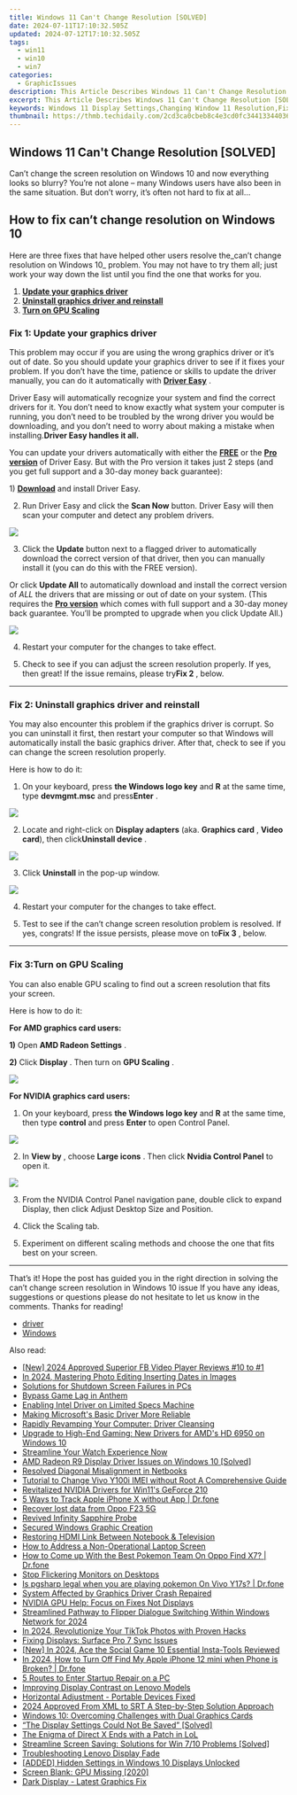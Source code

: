 ```yaml
---
title: Windows 11 Can't Change Resolution [SOLVED]
date: 2024-07-11T17:10:32.505Z
updated: 2024-07-12T17:10:32.505Z
tags:
  - win11
  - win10
  - win7
categories:
  - GraphicIssues
description: This Article Describes Windows 11 Can't Change Resolution [SOLVED]
excerpt: This Article Describes Windows 11 Can't Change Resolution [SOLVED]
keywords: Windows 11 Display Settings,Changing Window 11 Resolution,Fixing Resolution Issue in Windows 11,How to Alter Screen Resolution on Windows 11,Adjusting Visual Output on Windows 11 [Guide],Troubleshooting Display Settings in Windows 11,Resolution Changes in Windows 11 FAQ
thumbnail: https://thmb.techidaily.com/2cd3ca0cbeb8c4e3cd0fc34413344036f23c5912ab89cbe4dfebf3e1ac0d9691.jpg
---
```


## Windows 11 Can't Change Resolution [SOLVED]

 Can’t change the screen resolution on Windows 10 and now everything looks so blurry? You’re not alone – many Windows users have also been in the same situation. But don’t worry, it’s often not hard to fix at all…

## How to fix can’t change resolution on Windows 10

 Here are three fixes that have helped other users resolve the_can’t change resolution on Windows 10_ problem. You may not have to try them all; just work your way down the list until you find the one that works for you.

1. **[Update your graphics driver](#F1)**
2. **[Uninstall graphics driver and reinstall](#F2)**
3. **[Turn on GPU Scaling](#F3)**

### Fix 1: Update your graphics driver

 This problem may occur if you are using the wrong graphics driver or it’s out of date. So you should update your graphics driver to see if it fixes your problem. If you don’t have the time, patience or skills to update the driver manually, you can do it automatically with [](https://tools.techidaily.com/drivereasy/download/) **[Driver Easy](https://tools.techidaily.com/drivereasy/download/)**  .

 Driver Easy will automatically recognize your system and find the correct drivers for it. You don’t need to know exactly what system your computer is running, you don’t need to be troubled by the wrong driver you would be downloading, and you don’t need to worry about making a mistake when installing.**Driver Easy handles it all.**

 You can update your drivers automatically with either the [**FREE**](https://tools.techidaily.com/drivereasy/download/) or the [**Pro version**](https://tools.techidaily.com/drivereasy/download/) of Driver Easy. But with the Pro version it takes just 2 steps (and you get full support and a 30-day money back guarantee):

 1)[](https://tools.techidaily.com/drivereasy/download/) **[Download](https://tools.techidaily.com/drivereasy/download/)** [](https://tools.techidaily.com/drivereasy/download/) and install Driver Easy.

 2) Run Driver Easy and click the **Scan Now** button. Driver Easy will then scan your computer and detect any problem drivers.

![](https://images.drivereasy.com/wp-content/uploads/2019/06/image-439.png)

 3) Click the **Update**  button next to a flagged driver to automatically download the correct version of that driver, then you can manually install it (you can do this with the FREE version).

 Or click **Update All** to automatically download and install the correct version of _ALL_ the drivers that are missing or out of date on your system. (This requires the **[Pro version](https://tools.techidaily.com/drivereasy/download/)**  which comes with full support and a 30-day money back guarantee. You’ll be prompted to upgrade when you click Update All.)

![](https://images.drivereasy.com/wp-content/uploads/2019/08/image-283.png)

4) Restart your computer for the changes to take effect.

5) Check to see if you can adjust the screen resolution properly. If yes, then great! If the issue remains, please try**Fix 2** , below.

---

### Fix 2: Uninstall graphics driver and reinstall

 You may also encounter this problem if the graphics driver is corrupt. So you can uninstall it first, then restart your computer so that Windows will automatically install the basic graphics driver. After that, check to see if you can change the screen resolution properly.

Here is how to do it:

 1) On your keyboard, press **the Windows logo key** and **R**  at the same time, type **devmgmt.msc** and press**Enter** .

![](https://images.drivereasy.com/wp-content/uploads/2019/10/image-311.png)

 2) Locate and right-click on **Display adapters** (aka. **Graphics card** , **Video card**), then click**Uninstall device** .

![](https://images.drivereasy.com/wp-content/uploads/2019/10/image-312.png)

 3) Click **Uninstall** in the pop-up window.

![](https://images.drivereasy.com/wp-content/uploads/2018/09/img_5b91f147059a0.png)

4) Restart your computer for the changes to take effect.

5) Test to see if the can’t change screen resolution problem is resolved. If yes, congrats! If the issue persists, please move on to**Fix 3** , below.

---

### Fix 3:**Turn on GPU Scaling**

 You can also enable GPU scaling to find out a screen resolution that fits your screen.

Here is how to do it:

**For AMD graphics card users:**

**1)** Open **AMD Radeon Settings** .

**2)** Click **Display** . Then turn on **GPU Scaling** .

![](https://images.drivereasy.com/wp-content/uploads/2018/02/img_5a81660bb9d4e.png)

**For NVIDIA graphics card users:**

 1) On your keyboard, press **the Windows logo key** and **R** at the same time, then type **control**  and press **Enter**  to open Control Panel.

![](https://images.drivereasy.com/wp-content/uploads/2019/07/image-542.png)

 2) In **View by** , choose **Large icons** . Then click **Nvidia Control Panel** to open it.

![](https://images.drivereasy.com/wp-content/uploads/2019/08/image-224-1024x607.png)

 3) From the NVIDIA Control Panel navigation pane, double click to expand Display, then click Adjust Desktop Size and Position.

 4) Click the Scaling tab.

 5) Experiment on different scaling methods and choose the one that fits best on your screen.

---

 That’s it! Hope the post has guided you in the right direction in solving the can’t change screen resolution in Windows 10 issue If you have any ideas, suggestions or questions please do not hesitate to let us know in the comments. Thanks for reading!

* [driver](https://tools.techidaily.com/drivereasy/download/)
* [Windows](https://tools.techidaily.com/drivereasy/download/)

<ins class="adsbygoogle"
     style="display:block"
     data-ad-format="autorelaxed"
     data-ad-client="ca-pub-7571918770474297"
     data-ad-slot="1223367746"></ins>



<ins class="adsbygoogle"
     style="display:block"
     data-ad-client="ca-pub-7571918770474297"
     data-ad-slot="8358498916"
     data-ad-format="auto"
     data-full-width-responsive="true"></ins>



<span class="atpl-alsoreadstyle">Also read:</span>
<div><ul>
<li><a href="https://facebook-video-recording.techidaily.com/new-2024-approved-superior-fb-video-player-reviews-10-to-1/"><u>[New] 2024 Approved  Superior FB Video Player Reviews  #10 to #1</u></a></li>
<li><a href="https://extra-guidance.techidaily.com/in-2024-mastering-photo-editing-inserting-dates-in-images/"><u>In 2024, Mastering Photo Editing  Inserting Dates in Images</u></a></li>
<li><a href="https://graphic-issues.techidaily.com/solutions-for-shutdown-screen-failures-in-pcs/"><u>Solutions for Shutdown Screen Failures in PCs</u></a></li>
<li><a href="https://graphic-issues.techidaily.com/bypass-game-lag-in-anthem/"><u>Bypass Game Lag in Anthem</u></a></li>
<li><a href="https://graphic-issues.techidaily.com/enabling-intel-driver-on-limited-specs-machine/"><u>Enabling Intel Driver on Limited Specs Machine</u></a></li>
<li><a href="https://graphic-issues.techidaily.com/making-microsofts-basic-driver-more-reliable/"><u>Making Microsoft's Basic Driver More Reliable</u></a></li>
<li><a href="https://graphic-issues.techidaily.com/rapidly-revamping-your-computer-driver-cleansing/"><u>Rapidly Revamping Your Computer: Driver Cleansing</u></a></li>
<li><a href="https://graphic-issues.techidaily.com/upgrade-to-high-end-gaming-new-drivers-for-amds-hd-6950-on-windows-10/"><u>Upgrade to High-End Gaming: New Drivers for AMD's HD 6950 on Windows 10</u></a></li>
<li><a href="https://graphic-issues.techidaily.com/streamline-your-watch-experience-now/"><u>Streamline Your Watch Experience Now</u></a></li>
<li><a href="https://graphic-issues.techidaily.com/amd-radeon-r9-display-driver-issues-on-windows-10-solved/"><u>AMD Radeon R9 Display Driver Issues on Windows 10 [Solved]</u></a></li>
<li><a href="https://graphic-issues.techidaily.com/resolved-diagonal-misalignment-in-netbooks/"><u>Resolved Diagonal Misalignment in Netbooks</u></a></li>
<li><a href="https://sim-unlock.techidaily.com/tutorial-to-change-vivo-y100i-imei-without-root-a-comprehensive-guide-by-drfone-android/"><u>Tutorial to Change Vivo Y100i IMEI without Root A Comprehensive Guide</u></a></li>
<li><a href="https://graphic-issues.techidaily.com/revitalized-nvidia-drivers-for-win11s-geforce-210/"><u>Revitalized NVIDIA Drivers for Win11's GeForce 210</u></a></li>
<li><a href="https://ios-location-track.techidaily.com/5-ways-to-track-apple-iphone-x-without-app-drfone-by-drfone-virtual-ios/"><u>5 Ways to Track Apple iPhone X without App | Dr.fone</u></a></li>
<li><a href="https://review-topics.techidaily.com/recover-lost-data-from-oppo-f23-5g-by-fonelab-android-recover-data/"><u>Recover lost data from Oppo F23 5G</u></a></li>
<li><a href="https://graphic-issues.techidaily.com/revived-infinity-sapphire-probe/"><u>Revived Infinity Sapphire Probe</u></a></li>
<li><a href="https://graphic-issues.techidaily.com/secured-windows-graphic-creation/"><u>Secured Windows Graphic Creation</u></a></li>
<li><a href="https://graphic-issues.techidaily.com/restoring-hdmi-link-between-notebook-and-television/"><u>Restoring HDMI Link Between Notebook & Television</u></a></li>
<li><a href="https://graphic-issues.techidaily.com/how-to-address-a-non-operational-laptop-screen/"><u>How to Address a Non-Operational Laptop Screen</u></a></li>
<li><a href="https://android-pokemon-go.techidaily.com/how-to-come-up-with-the-best-pokemon-team-on-oppo-find-x7-drfone-by-drfone-virtual-android/"><u>How to Come up With the Best Pokemon Team On Oppo Find X7? | Dr.fone</u></a></li>
<li><a href="https://graphic-issues.techidaily.com/stop-flickering-monitors-on-desktops/"><u>Stop Flickering Monitors on Desktops</u></a></li>
<li><a href="https://fake-location.techidaily.com/is-pgsharp-legal-when-you-are-playing-pokemon-on-vivo-y17s-drfone-by-drfone-virtual-android/"><u>Is pgsharp legal when you are playing pokemon On Vivo Y17s? | Dr.fone</u></a></li>
<li><a href="https://graphic-issues.techidaily.com/system-affected-by-graphics-driver-crash-repaired/"><u>System Affected by Graphics Driver Crash Repaired</u></a></li>
<li><a href="https://graphic-issues.techidaily.com/nvidia-gpu-help-focus-on-fixes-not-displays/"><u>NVIDIA GPU Help: Focus on Fixes Not Displays</u></a></li>
<li><a href="https://some-guidance.techidaily.com/streamlined-pathway-to-flipper-dialogue-switching-within-windows-network-for-2024/"><u>Streamlined Pathway to Flipper Dialogue Switching Within Windows Network for 2024</u></a></li>
<li><a href="https://tiktok-video-recordings.techidaily.com/in-2024-revolutionize-your-tiktok-photos-with-proven-hacks/"><u>In 2024, Revolutionize Your TikTok Photos with Proven Hacks</u></a></li>
<li><a href="https://graphic-issues.techidaily.com/fixing-displays-surface-pro-7-sync-issues/"><u>Fixing Displays: Surface Pro 7 Sync Issues</u></a></li>
<li><a href="https://instagram-video-files.techidaily.com/new-in-2024-ace-the-social-game-10-essential-insta-tools-reviewed/"><u>[New] In 2024, Ace the Social Game  10 Essential Insta-Tools Reviewed</u></a></li>
<li><a href="https://iphone-unlock.techidaily.com/in-2024-how-to-turn-off-find-my-apple-iphone-12-mini-when-phone-is-broken-drfone-by-drfone-ios/"><u>In 2024, How to Turn Off Find My Apple iPhone 12 mini when Phone is Broken? | Dr.fone</u></a></li>
<li><a href="https://win11.techidaily.com/5-routes-to-enter-startup-repair-on-a-pc/"><u>5 Routes to Enter Startup Repair on a PC</u></a></li>
<li><a href="https://graphic-issues.techidaily.com/improving-display-contrast-on-lenovo-models/"><u>Improving Display Contrast on Lenovo Models</u></a></li>
<li><a href="https://graphic-issues.techidaily.com/horizontal-adjustment-portable-devices-fixed/"><u>Horizontal Adjustment - Portable Devices Fixed</u></a></li>
<li><a href="https://some-knowledge.techidaily.com/2024-approved-from-xml-to-srt-a-step-by-step-solution-approach/"><u>2024 Approved  From XML to SRT  A Step-by-Step Solution Approach</u></a></li>
<li><a href="https://graphic-issues.techidaily.com/windows-10-overcoming-challenges-with-dual-graphics-cards/"><u>Windows 10: Overcoming Challenges with Dual Graphics Cards</u></a></li>
<li><a href="https://graphic-issues.techidaily.com/the-display-settings-could-not-be-saved-solved/"><u>“The Display Settings Could Not Be Saved” [Solved]</u></a></li>
<li><a href="https://graphic-issues.techidaily.com/the-enigma-of-direct-x-ends-with-a-patch-in-lol/"><u>The Enigma of Direct X Ends with a Patch in LoL</u></a></li>
<li><a href="https://graphic-issues.techidaily.com/streamline-screen-saving-solutions-for-win-710-problems-solved/"><u>Streamline Screen Saving: Solutions for Win 7/10 Problems [Solved]</u></a></li>
<li><a href="https://graphic-issues.techidaily.com/troubleshooting-lenovo-display-fade/"><u>Troubleshooting Lenovo Display Fade</u></a></li>
<li><a href="https://graphic-issues.techidaily.com/added-hidden-settings-in-windows-10-displays-unlocked/"><u>[ADDED] Hidden Settings in Windows 10 Displays Unlocked</u></a></li>
<li><a href="https://graphic-issues.techidaily.com/screen-blank-gpu-missing-2020/"><u>Screen Blank: GPU Missing [2020]</u></a></li>
<li><a href="https://graphic-issues.techidaily.com/dark-display-latest-graphics-fix/"><u>Dark Display - Latest Graphics Fix</u></a></li>
</ul></div>
